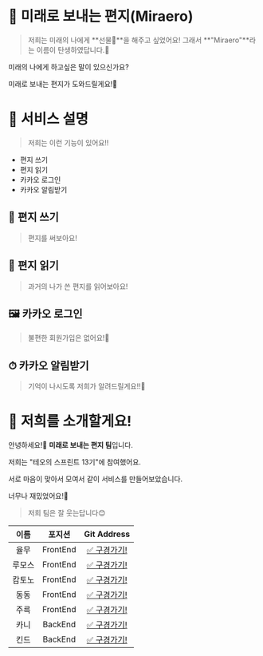 # 📮 미래로 보내는 편지(Miraero)

> 저희는 미래의 나에게 **선물🎁**을 해주고 싶었어요! 그래서 **"Miraero"**라는 이름이 탄생하였답니다.🤗

미래의 나에게 하고싶은 말이 있으신가요?

미래로 보내는 편지가 도와드릴게요!🤗

# 🧐 서비스 설명 

> 저희는 이런 기능이 있어요!!

* 편지 쓰기
* 편지 읽기
* 카카오 로그인
* 카카오 알림받기

## 📝 편지 쓰기 

> 편지를 써보아요!


## 👀 편지 읽기 

> 과거의 나가 쓴 편지를 읽어보아요!

## 🖼 카카오 로그인 

> 불편한 회원가입은 없어요!🌼

## ⏱ 카카오 알림받기 

> 기억이 나시도록 저희가 알려드릴게요!!🤗

# 🌿 저희를 소개할게요!

안녕하세요!👋
**미래로 보내는 편지 팀**입니다.

저희는 "테오의 스프린트 13기"에 참여했어요.

서로 마음이 맞아서 모여서 같이 서비스를 만들어보았습니다.

너무나 재밌었어요!🌈

> 저희 팀은 잘 웃는답니다😊

|이름|포지션|Git Address|
|:----:|:----:|:----:|
|율무|FrontEnd|[✅ 구경가기!](https://github.com/wang-yurin)|
|루모스|FrontEnd|[✅ 구경가기!](https://github.com/seunghw)|
|캄토노|FrontEnd|[✅ 구경가기!](https://github.com/deipanema)|
|동동|FrontEnd|[✅ 구경가기!](https://github.com/dongdongee)|
|주륵|FrontEnd|[✅ 구경가기!](https://github.com/wugusaud77)|
|카니|BackEnd|[✅ 구경가기!](https://github.com/KaniKim)|
|킨드|BackEnd|[✅ 구경가기!](https://github.com/Cha-Young-Ho)|

